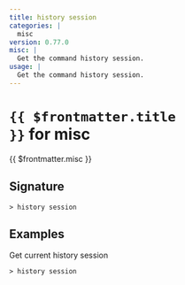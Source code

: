 ```yaml
---
title: history session
categories: |
  misc
version: 0.77.0
misc: |
  Get the command history session.
usage: |
  Get the command history session.
---
```


# <code>{{ $frontmatter.title }}</code> for misc

<div class='command-title'>{{ $frontmatter.misc }}</div>

## Signature

```> history session ```

## Examples

Get current history session
```shell
> history session

```
